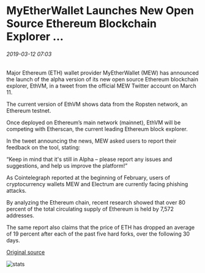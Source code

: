 # MyEtherWallet Launches New Open Source Ethereum Blockchain Explorer ...

###### 2019-03-12 07:03

Major Ethereum (ETH) wallet provider MyEtherWallet (MEW) has announced the launch of the alpha version of its new open source Ethereum blockchain explorer, EthVM, in a tweet from the official MEW Twitter account on March 11.

The current version of EthVM shows data from the Ropsten network, an Ethereum testnet.

Once deployed on Ethereum’s main network (mainnet), EthVM will be competing with Etherscan, the current leading Ethereum block explorer.

In the tweet announcing the news, MEW asked users to report their feedback on the tool, stating:

“Keep in mind that it's still in Alpha – please report any issues and suggestions, and help us improve the platform!”

As Cointelegraph reported at the beginning of February, users of cryptocurrency wallets MEW and Electrum are currently facing phishing attacks.

By analyzing the Ethereum chain, recent research showed that over 80 percent of the total circulating supply of Ethereum is held by 7,572 addresses.

The same report also claims that the price of ETH has dropped an average of 19 percent after each of the past five hard forks, over the following 30 days.

[Original source](https://cointelegraph.com/news/myetherwallet-launches-new-open-source-ethereum-blockchain-explorer)

![stats](https://c.statcounter.com/11760860/0/a89fa40b/1/ "stats")